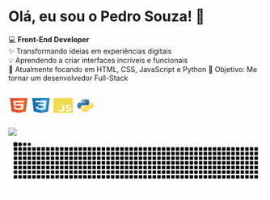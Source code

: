 # Olá, eu sou o Pedro Souza! 👋  

💻 **Front-End Developer**  
✨ Transformando ideias em experiências digitais    
💡 Aprendendo a criar interfaces incríveis e funcionais  
🌱 Atualmente focando em HTML, CSS, JavaScript e Python 
🎯 Objetivo: Me tornar um desenvolvedor Full-Stack 

<div style="display: inline_block"><br>
  <img align="center" alt="HTML5" height="30" width="40" src="https://raw.githubusercontent.com/devicons/devicon/master/icons/html5/html5-original.svg">
  <img align="center" alt="CSS3" height="30" width="40" src="https://raw.githubusercontent.com/devicons/devicon/master/icons/css3/css3-original.svg">
  <img align="center" alt="JavaScript" height="30" width="40" src="https://raw.githubusercontent.com/devicons/devicon/master/icons/javascript/javascript-plain.svg">
  <img align="center" alt="Python" height="30" width="40" src="https://raw.githubusercontent.com/devicons/devicon/master/icons/python/python-original.svg">
  <!-- Adicione mais ícones se desejar (ex: React, Git) -->
</div>

##


<div> 
  <a href="https://www.linkedin.com/in/pedro-alves-9b3425307/" target="_blank">
    <img src="https://img.shields.io/badge/-LinkedIn-%230077B5?style=for-the-badge&logo=linkedin&logoColor=white" target="_blank">
  </a>
</div>

<picture align="center">
  <source media="(prefers-color-scheme: dark)" srcset="https://raw.githubusercontent.com/ipedrosouzza/ipedrosouzza/output/github-contribution-grid-snake-dark.svg">
  <source media="(prefers-color-scheme: light)" srcset="https://raw.githubusercontent.com/ipedrosouzza/ipedrosouzza/output/github-contribution-grid-snake-dark.svg">
  <img align="center" alt="github contribution grid snake animation" src="https://raw.githubusercontent.com/ipedrosouzza/ipedrosouzza/output/github-contribution-grid-snake.svg">
</picture>


